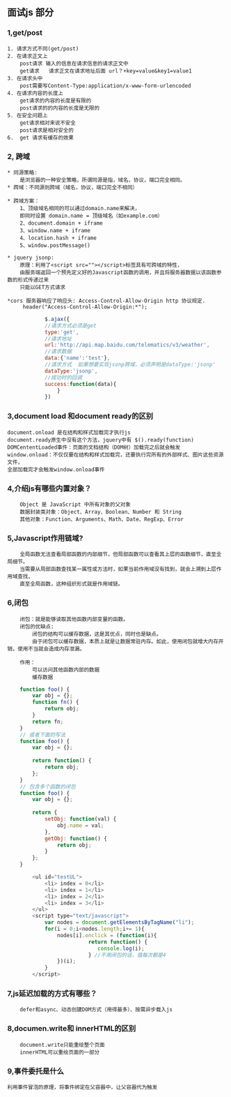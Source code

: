 ## 面试js 部分
### 1,get/post
    1. 请求方式不同(get/post)
    2. 在请求正文上 
        post请求 输入的信息在请求信息的请求正文中
        get请求   请求正文在请求地址后面 url？+key=value&key1=value1
    3. 在请求头中
        post需要写Content-Type:application/x-www-form-urlencoded
    4. 在请求内容的长度上
        get请求的内容的长度是有限的 
        post请求的的内容的长度是无限的
    5. 在安全问题上
        get请求相对来说不安全
        post请求是相对安全的        
    6.  get 请求有缓存的效果
### 2, 跨域
    * 同源策略:
        是浏览器的一种安全策略，所谓同源是指，域名，协议，端口完全相同。
    * 跨域：不同源则跨域（域名，协议，端口完全不相同）

    * 跨域方案：
        1、顶级域名相同的可以通过domain.name来解决，
        即同时设置 domain.name = 顶级域名（如example.com）
        2、document.domain + iframe
        3、window.name + iframe
        4、location.hash + iframe
        5、window.postMessage()

    * jquery jsonp:
        原理：利用了<script src=""></script>标签具有可跨域的特性，
        由服务端返回一个预先定义好的Javascript函数的调用，并且将服务器数据以该函数参数的形式传递过来
        只能以GET方式请求
        
    *cors 服务器响应了响应头: Access-Control-Allow-Origin http 协议规定.
         header("Access-Control-Allow-Origin:*");
        
```javascript
            $.ajax({
            //请求方式必须是get
            type:'get',
            //请求地址
            url:'http://api.map.baidu.com/telematics/v3/weather',
            //请求数据
            data:{'name':'test'},
            //请求方式  如果想要实现jsonp跨域，必须声明是dataType:'jsonp'
            dataType:'jsonp',
            //成功时的回调
            success:function(data){
                }
            })
```
### 3,document load 和document ready的区别
    document.onload 是在结构和样式加载完才执行js
    document.ready原生中没有这个方法，jquery中有 $().ready(function)
    DOMCententLoaded事件：页面的文档结构（DOM树）加载完之后就会触发
    window.onload：不仅仅要在结构和样式加载完，还要执行完所有的外部样式、图片这些资源文件，
    全部加载完才会触发window.onload事件
### 4,介绍js有哪些内置对象？
		Object 是 JavaScript 中所有对象的父对象
		数据封装类对象：Object、Array、Boolean、Number 和 String
		其他对象：Function、Arguments、Math、Date、RegExp、Error
### 5,Javascript作用链域?
		全局函数无法查看局部函数的内部细节，但局部函数可以查看其上层的函数细节，直至全局细节。
		当需要从局部函数查找某一属性或方法时，如果当前作用域没有找到，就会上溯到上层作用域查找，
		直至全局函数，这种组织形式就是作用域链。
### 6,闭包
        闭包：就是能够读取其他函数内部变量的函数。
        闭包的优缺点:
            闭包的结构可以缓存数据，这是其优点，同时也是缺点。
            由于闭包可以缓存数据，本质上就是让数据常驻内存。如此，使用闭包就增大内存开销，使用不当就会造成内存泄漏。

        作用：
            可以访问其他函数内部的数据
            缓存数据

```javascript
	function foo() {
		var obj = {};
		function fn() {
			return obj;
		}
		return fn;
	}
    // 或者下面的写法
	function foo() {
		var obj = {};
		
		return function() {
			return obj;
		};
	}
	// 包含多个函数的闭包
	function foo() {
		var obj = {};
		
		return {
			setObj: function(val) {
				obj.name = val;
			},
			getObj: function() {
				return obj;
			}
		};
	}

        <ul id="testUL">
	        <li> index = 0</li>
	        <li> index = 1</li>
	        <li> index = 2</li>
	        <li> index = 3</li>
	    </ul>
		<script type="text/javascript">
		  	var nodes = document.getElementsByTagName("li");
			for(i = 0;i<nodes.length;i+= 1){
			    nodes[i].onclick = (function(i){
			              return function() {
			                 console.log(i);
			              } //不用闭包的话，值每次都是4
			    })(i);
			}
		</script>
```
### 7,js延迟加载的方式有哪些？
		defer和async、动态创建DOM方式（用得最多）、按需异步载入js
### 8,documen.write和 innerHTML的区别
		document.write只能重绘整个页面
		innerHTML可以重绘页面的一部分
### 9,事件委托是什么
    利用事件冒泡的原理，将事件绑定在父容器中，让父容器代为触发